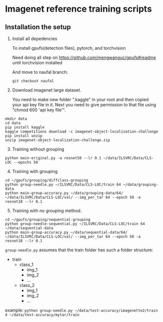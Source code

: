 # Imagenet reference training scripts

## Installation the setup

1. Install all depedencies

   To install gpufs(detection files), pytorch, and torchvision
    
   Need doing all step on https://github.com/mengwanguc/gpufs#readme until torchvision installed

   And move to naufal branch:
   ```
   git checkout naufal
   ```

2. Download imagenet large dataset.

   You need to make new folder ".kaggle" in your root and then copied your api key file in it. Next you need to give permission to that file using "chmod 600 'api key file'".
```
mkdir data
cd data
pip install kaggle
kaggle competitions download -c imagenet-object-localization-challenge
pip install unzip
unzip imagenet-object-localization-challenge.zip

```

3. Training without grouping
```
python main-original.py -a resnet50 --lr 0.1 ~/data/ILSVRC/Data/CLS-LOC --epochs 50
```

4. Training with grouping
```
cd ~/gpufs/grouping/diffclass-grouping
python group-needle.py ~/ILSVRC/Data/CLS-LOC/train 64 ~/data/grouping-data
python main-group-accuracy.py ~/data/grouping-data/64/ ~/data/ILSVRC/Data/CLS-LOC/val/ --img_per_tar 64 --epoch 50 -a resnet18 --lr 0.1 
```

5. Training with no grouping method.
```
cd ~/gpufs/grouping/sequential-grouping
python group-needle-sequential.py ~/ILSVRC/Data/CLS-LOC/train 64 ~/data/sequential-data
python main-group-accuracy.py ~/data/sequential-data/64/ ~/data/ILSVRC/Data/CLS-LOC/val/ --img_per_tar 64 --epoch 50 -a resnet18 --lr 0.1 
```


`group-needle.py` assumes that the train folder has such a folder structure:

- train
  - class_1
    - img_1
    - img_2
    - ...
  - class_2
    - img_1
    - img_2
    - ...


example:
`python group-needle.py ~/data/test-accuracy/imagenette2/train 4 ~/data/test-accuracy/mytar/train`
